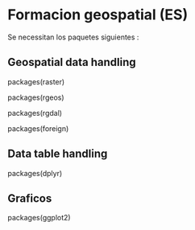 # Formacion geospatial (ES)
Se necessitan los paquetes siguientes :

## Geospatial data handling
packages(raster)

packages(rgeos)

packages(rgdal)

packages(foreign)

## Data table handling
packages(dplyr)

## Graficos
packages(ggplot2)